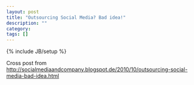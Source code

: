 ```yaml
---
layout: post
title: "Outsourcing Social Media? Bad idea!"
description: ""
category: 
tags: []
---
```

{% include JB/setup %}

Cross post from http://socialmediaandcompany.blogspot.de/2010/10/outsourcing-social-media-bad-idea.html
